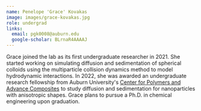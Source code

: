 ```yaml
---
name: Penelope 'Grace' Kovakas
image: images/grace-kovakas.jpg
role: undergrad
links:
  email: pgk0008@auburn.edu
  google-scholar: BLrnaR4AAAAJ
---
```


Grace joined the lab as its first undergraduate researcher in 2021. She started
working on simulating diffusion and sedimentation of spherical colloids using
the multiparticle collision dynamics method to model hydrodynamic interactions.
In 2022, she was awarded an undergraduate research fellowship from Auburn
University's [Center for Polymers and Advance Composites][1] to study diffusion
and sedimentation for nanoparticles with anisotropic shapes. Grace plans to
pursue a Ph.D. in chemical engineering upon graduation.

[1]: https://www.eng.auburn.edu/research/centers/cpac/index.html